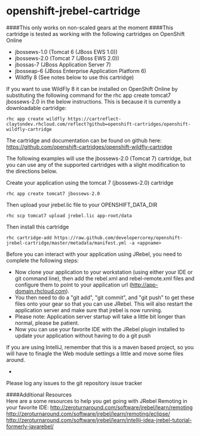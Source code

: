 openshift-jrebel-cartridge
=================================

####This only works on non-scaled gears at the moment
####This cartridge is tested as working with the following cartridges on OpenShift Online 
- jbossews-1.0 (Tomcat 6 (JBoss EWS 1.0))
- jbossews-2.0 (Tomcat 7 (JBoss EWS 2.0))
- jbossas-7 (JBoss Application Server 7)
- jbosseap-6 (JBoss Enterprise Application Platform 6)
- Wildfly 8 (See notes below to use this cartridge)

If you want to use WildFly 8 it can be installed on OpenShift Online by substituting the following command for the rhc app create tomcat7 jbossews-2.0 in the below instructions.  This is because it is currently a downloadable cartridge:

	rhc app create wildfly https://cartreflect-claytondev.rhcloud.com/reflect?github=openshift-cartridges/openshift-wildfly-cartridge
  

The cartridge and documentation can be found on github here: https://github.com/openshift-cartridges/openshift-wildfly-cartridge

The following examples will use the jbossews-2.0 (Tomcat 7) cartridge, but you can use any of the supported cartridges with a slight modification to the directions below.  

Create your application using the tomcat 7 (jbossews-2.0) cartridge

	rhc app create tomcat7 jbossews-2.0
	
Then upload your jrebel.lic file to your OPENSHIFT_DATA_DIR

	rhc scp tomcat7 upload jrebel.lic app-root/data
    
Then install this cartridge

    rhc cartridge-add https://raw.github.com/developercorey/openshift-jrebel-cartridge/master/metadata/manifest.yml -a <appname>
  
Before  you can interact with your application using JRebel, you need to complete the following steps:  
	
- Now clone your application to your workstation (using either your IDE or git command line), then add the rebel.xml and rebel-remote.xml files and configure them to point to your application url (http://app-domain.rhcloud.com).  
- You then need to do a "git add", "git commit", and "git push" to get these files onto your gear so that you can use JRebel.  This will also restart the application server and make sure that jrebel is now running.
- Please note:  Application server startup will take a little bit longer than normal, please be patient.
- Now you can use your favorite IDE with the JRebel plugin installed to update your application without having to do a git push  


If you are using IntelliJ, remember that this is a maven based project, so you will have to finagle the Web module settings a little and move some files around. 

- 
    
Please log any issues to the git repository issue tracker

####Additional Resources  
Here are a some resources to help you get going with JRebel Remoting in your favorite IDE: 
http://zeroturnaround.com/software/jrebel/learn/remoting  
http://zeroturnaround.com/software/jrebel/learn/remoting/eclipse/  
http://zeroturnaround.com/software/jrebel/learn/intellij-idea-jrebel-tutorial-formerly-javarebel/ 

